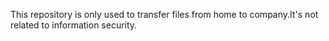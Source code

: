 This repository is only used to transfer files from home to company.It's not related to information security.